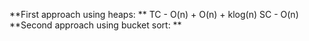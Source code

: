 **First approach using heaps:
**
TC - O(n) + O(n) + klog(n)
SC - O(n)
​
**Second approach using bucket sort:
**
​